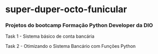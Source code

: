 <h1>super-duper-octo-funicular</h1>  
<h3>Projetos do bootcamp Formação Python Developer da DIO</h3>  
<p> Task 1 - Sistema básico de conta bancária </p> 
<p> Task 2 - Otimizando o Sistema Bancário com Funções Python </p> 
